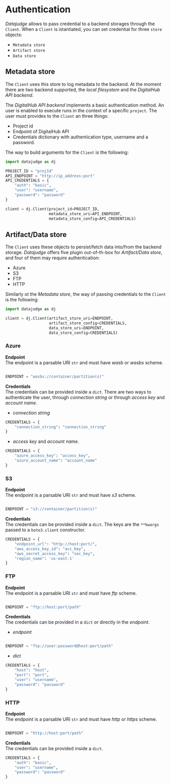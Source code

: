 # Authentication

*Datajudge* allows to pass credential to a backend storages through the `Client`.
When a `Client` is istantiated, you can set credential for three `store` objects:

- `Metadata store`
- `Artifact store`
- `Data store`

## Metadata store

The `Client` uses this store to log metadata to the backend.
At the moment there are two backend supported, the *local filesystem* and the *DigitalHub API backend*.

The *DigitalHub API backend* implements a basic authentication method. An user is enabled to execute runs in the context of a specific `project`. The user must provides to the `Client` an three things:

- Project id
- Endpoint of DigitalHub API
- Credentials dictionary with authentication type, username and a password.

The way to build arguments for the `Client` is the following:

```python
import datajudge as dj

PROJECT_ID = "projId"
API_ENDPOINT = "http://ip_address:port"
API_CREDENTIALS = {
    "auth": "basic",
    "user": "username",
    "password": "password"
}

client = dj.Client(project_id=PROJECT_ID,
                   metadata_store_uri=API_ENDPOINT,
                   metadata_store_config=API_CREDENTIALS)

```

## Artifact/Data store

The `Client` uses these objects to persist/fetch data into/from the backend storage.
*Datajudge* offers five plugin out-of-th-box for *Artifact/Data store*, and four of them may require authentication:

- Azure
- S3
- FTP
- HTTP

Similarly ot the *Metadata store*, the way of passing credentials to the `Client` is the following:

```python
import datajudge as dj

client = dj.Client(artifact_store_uri=ENDPOINT,
                   artifact_store_config=CREDENTIALS,
                   data_store_uri=ENDPOINT,
                   data_store_config=CREDENTIALS)

```

### Azure

**Endpoint**</br>
The endpoint is a parsable URI `str` and must have *wasb* or *wasbs* scheme.

```python

ENDPOINT = "wasbs://container/partition(s)"
```

**Credentials**</br>
The credentials can be provided inside a `dict`.
There are two ways to authenticate the user, through *connection string* or through *access key* and *account name*.

- *connection string*

```python
CREDENTIALS = {
    "connection_string": "connection_string"
}
```

- *access key* and *account name*.

```python
CREDENTIALS = {
    "azure_access_key": "access_key",
    "azure_account_name": "account_name"
}
```

### S3

**Endpoint**</br>
The endpoint is a parsable URI `str` and must have *s3* scheme.

```python

ENDPOINT = "s3://container/partition(s)"
```

**Credentials**</br>
The credentials can be provided inside a `dict`.
The keys are the `**kwargs` passed to a `boto3.client` constructor.

```python
CREDENTIALS = {
    "endpoint_url": "http://host:port/",
    "aws_access_key_id": "acc_key",
    "aws_secret_access_key": "sec_key",
    "region_name": 'us-east-1'
}
```

### FTP

**Endpoint**</br>
The endpoint is a parsable URI `str` and must have *ftp* scheme.

```python

ENDPOINT = "ftp://host:port/path"
```

**Credentials**</br>
The credentials can be provided in a `dict` or directly in the *endpoint*.

- *endpoint*

```python

ENDPOINT = "ftp://user:password@host:port/path"
```

- *dict*

```python
CREDENTIALS = {
    "host": "host",
    "port": "port",
    "user": "username",
    "password": "password"
}
```

### HTTP

**Endpoint**</br>
The endpoint is a parsable URI `str` and must have *http* or *https* scheme.

```python

ENDPOINT = "http://host:port/path"
```

**Credentials**</br>
The credentials can be provided inside a `dict`.

```python
CREDENTIALS = {
    "auth": "basic",
    "user": "username",
    "password": "password"
}
```
